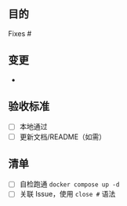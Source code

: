 ## 目的
Fixes #<issue-id>

## 变更
-

## 验收标准
- [ ] 本地通过
- [ ] 更新文档/README（如需）

## 清单
- [ ] 自检跑通 `docker compose up -d`
- [ ] 关联 Issue，使用 `close #` 语法
